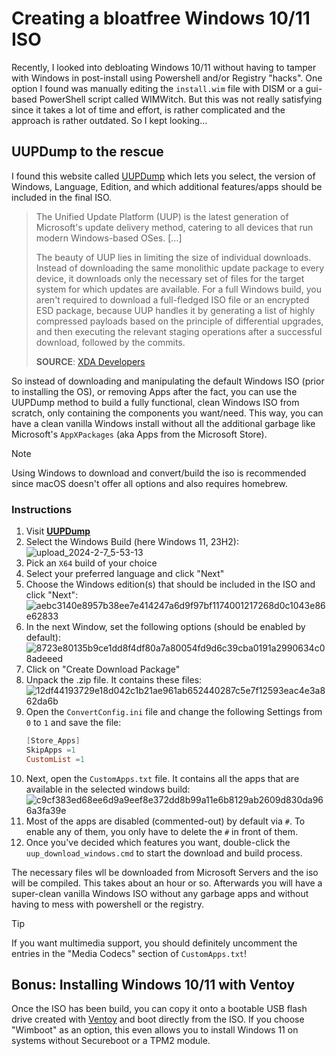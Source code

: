# Creating a bloatfree Windows 10/11 ISO

Recently, I looked into debloating Windows 10/11 without having to tamper with Windows in post-install using Powershell and/or Registry "hacks". One option I found was manually editing the `install.wim` file with DISM or a gui-based PowerShell script called WIMWitch. But this was not really satisfying since it takes a lot of time and effort, is rather complicated and the approach is rather outdated. So I kept looking…

## UUPDump to the rescue
I found this website called [UUPDump](https://uupdump.net/) which lets you select, the version of Windows, Language, Edition, and which additional features/apps should be included in the final ISO. 

>The Unified Update Platform (UUP) is the latest generation of Microsoft's update delivery method, catering to all devices that run modern Windows-based OSes. […]
>
>The beauty of UUP lies in limiting the size of individual downloads. Instead of downloading the same monolithic update package to every device, it downloads only the necessary set of files for the target system for which updates are available. For a full Windows build, you aren't required to download a full-fledged ISO file or an encrypted ESD package, because UUP handles it by generating a list of highly compressed payloads based on the principle of differential upgrades, and then executing the relevant staging operations after a successful download, followed by the commits.
>
> **SOURCE**: [XDA Developers](https://www.xda-developers.com/uup-dump-windows-11-10-iso-update/)

So instead of downloading and manipulating the default Windows ISO (prior to installing the OS), or removing Apps after the fact, you can use the UUPDump method to build a fully functional, clean Windows ISO from scratch, only containing the components you want/need. This way, you can have a clean vanilla Windows install without all the additional garbage like Microsoft's `AppXPackages` (aka Apps from the Microsoft Store).

>[!NOTE]
>
> Using Windows to download and convert/build the iso is recommended since macOS doesn't offer all options and also requires homebrew.

### Instructions

1. Visit [**UUPDump**](https://uupdump.net/)
2. Select the Windows Build (here Windows 11, 23H2):<br>![upload_2024-2-7_5-53-13](https://github.com/5T33Z0/OC-Little-Translated/assets/76865553/a484c05f-6fea-439b-84df-1ae7dcc4e0dc)
3. Pick an `X64` build of your choice
4. Select your preferred language and click "Next"
5. Choose the Windows edition(s) that should be included in the ISO and click "Next":<br>![aebc3140e8957b38ee7e414247a6d9f97bf1174001217268d0c1043e86e62833](https://github.com/5T33Z0/OC-Little-Translated/assets/76865553/c20d3281-cc2a-4704-b795-e18949f4affe)
6. In the next Window, set the following options (should be enabled by default):<br>![8723e80135b9ce1dd8f4df80a7a80054fd9d6c39cba0191a2990634c08adeeed](https://github.com/5T33Z0/OC-Little-Translated/assets/76865553/01704a39-206d-4e6b-aeba-038b2d446403)
7. Click on "Create Download Package"
8. Unpack the .zip file. It contains these files:<br>![12df44193729e18d042c1b21ae961ab652440287c5e7f12593eac4e3a862da6b](https://github.com/5T33Z0/OC-Little-Translated/assets/76865553/e02ae73b-300b-4f73-845d-dd9a9b4824a3)
9. Open the `ConvertConfig.ini` file and change the following Settings from `0` to `1` and save the file:
    ```PowerShell
    [Store_Apps]
    SkipApps =1
    CustomList =1
    ```
10. Next, open the `CustomApps.txt` file. It contains all the apps that are available in the selected windows build:<br>![c9cf383ed68ee6d9a9eef8e372dd8b99a11e6b8129ab2609d830da966a3fa39e](https://github.com/5T33Z0/OC-Little-Translated/assets/76865553/3b69926e-fe4e-4f8c-9582-0af9bfad3d9f)
11. Most of the apps are disabled (commented-out) by default via `#`. To enable any of them, you only have to delete the `#` in front of them.
12. Once you've decided which features you want, double-click the `uup_download_windows.cmd` to start the download and build process.

The necessary files wll be downloaded from Microsoft Servers and the iso will be compiled. This takes about an hour or so. Afterwards you will have a super-clean vanilla Windows ISO without any garbage apps and without having to mess with powershell or the registry.

> [!TIP]
>
> If you want multimedia support, you should definitely uncomment the entries in the "Media Codecs" section of `CustomApps.txt`!

## Bonus: Installing Windows 10/11 with Ventoy
Once the ISO has been build, you can copy it onto a bootable USB flash drive created with [Ventoy](https://www.ventoy.net/en/index.html) and boot directly from the ISO. If you choose "Wimboot" as an option, this even allows you to install Windows 11 on systems without Secureboot or a TPM2 module.

